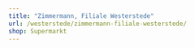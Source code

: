 ```yaml
---
title: "Zimmermann, Filiale Westerstede"
url: /westerstede/zimmermann-filiale-westerstede/
shop: Supermarkt
---
```

